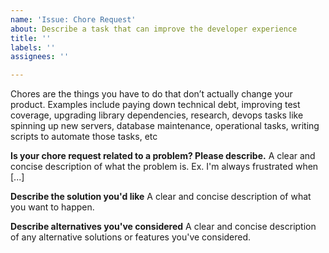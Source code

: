 ```yaml
---
name: 'Issue: Chore Request'
about: Describe a task that can improve the developer experience
title: ''
labels: ''
assignees: ''

---
```


Chores are the things you have to do that don’t actually change your product.
Examples include paying down technical debt, improving test coverage, upgrading library dependencies, research, devops tasks like spinning up new servers, database maintenance, operational tasks, writing scripts to automate those tasks, etc

**Is your chore request related to a problem? Please describe.**
A clear and concise description of what the problem is. Ex. I'm always frustrated when [...]

**Describe the solution you'd like**
A clear and concise description of what you want to happen.

**Describe alternatives you've considered**
A clear and concise description of any alternative solutions or features you've considered.
